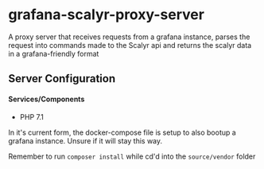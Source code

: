 # grafana-scalyr-proxy-server
A proxy server that receives requests from a grafana instance, parses the request into commands made to the Scalyr api and returns the scalyr data in a grafana-friendly format

## Server Configuration

#### Services/Components

* PHP 7.1

In it's current form, the docker-compose file is setup to also bootup a grafana instance. Unsure if it will stay this way.

Remember to run ```composer install``` while cd'd into the ```source/vendor``` folder
